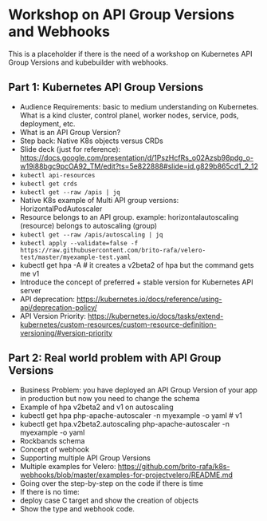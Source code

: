 # Workshop on API Group Versions and Webhooks

This is a placeholder if there is the need of a workshop on Kubernetes API Group Versions and kubebuilder with webhooks.


## Part 1: Kubernetes API Group Versions

- Audience Requirements: basic to medium understanding on Kubernetes. What is a kind cluster, control planel, worker nodes, service, pods, deployment, etc.
- What is an API Group Version?
- Step back: Native K8s objects versus CRDs
- Slide deck (just for reference): https://docs.google.com/presentation/d/1PszHcfRs_o02Azsb98pdg_o-w19i88bgc9pcOA92_TM/edit?ts=5e822888#slide=id.g829b865cd1_2_12
- `kubectl api-resources`
- `kubectl get crds`
- `kubectl get --raw /apis | jq`
- Native K8s example of Multi API group versions: HorizontalPodAutoscaler
- Resource belongs to an API group. example: horizontalautoscaling (resource) belongs to autoscaling (group)
- `kubectl get --raw /apis/autoscaling | jq`
- `kubectl apply --validate=false -f https://raw.githubusercontent.com/brito-rafa/velero-test/master/myexample-test.yaml`
- kubectl get hpa -A # it creates a v2beta2 of hpa but the command gets me v1
- Introduce the concept of preferred + stable version for Kubernetes API server
- API deprecation: https://kubernetes.io/docs/reference/using-api/deprecation-policy/
- API Version Priority: https://kubernetes.io/docs/tasks/extend-kubernetes/custom-resources/custom-resource-definition-versioning/#version-priority



## Part 2: Real world problem with API Group Versions
- Business Problem: you have deployed an API Group Version of your app in production but now you need to change the schema
- Example of hpa v2beta2 and v1 on autoscaling
- kubectl get hpa php-apache-autoscaler -n myexample -o yaml # v1
- kubectl get hpa.v2beta2.autoscaling php-apache-autoscaler -n myexample -o yaml
- Rockbands schema
- Concept of webhook
- Supporting multiple API Group Versions
- Multiple examples for Velero: https://github.com/brito-rafa/k8s-webhooks/blob/master/examples-for-projectvelero/README.md
- Going over the step-by-step on the code if there is time
- If there is no time:
- deploy case C target and show the creation of objects
- Show the type and webhook code.